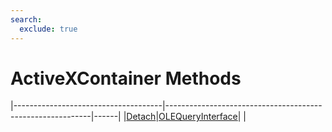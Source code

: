 ```yaml
---
search:
  exclude: true
---
```


<h1 class="heading"><span class="name">ActiveXContainer Methods</span></h1>

|-------------------------------------|-----------------------------------------------------------|------|
|[Detach](../methodorevents/detach.md)|[OLEQueryInterface](../methodorevents/olequeryinterface.md)|&nbsp;|
